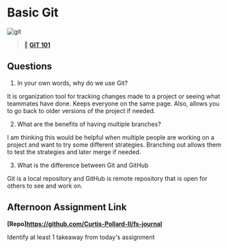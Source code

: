 # Basic Git

![git](https://git-scm.com/images/branching-illustration@2x.png)

> **📖 [GIT 101](https://codeworksacademy.com/fs-student-guide/resources/wk1/01-GIT)**

## Questions

1. In your own words, why do we use Git?

It is organization tool for tracking changes made to a project or seeing what teammates have done. Keeps everyone on the same page. Also, allows you to go back to older versions of the project if needed.

2. What are the benefits of having multiple branches?

I am thinking this would be helpful when multiple people are working on a project and want to try some different strategies. Branching out allows them to test the strategies and later merge if needed.

3. What is the difference between Git and GitHub

Git is a local repository and GitHub is remote repository that is open for others to see and work on.

## Afternoon Assignment Link

**[Repo]https://github.com/Curtis-Pollard-II/fs-journal**

Identify at least 1 takeaway from today's assignment


<!--  -->